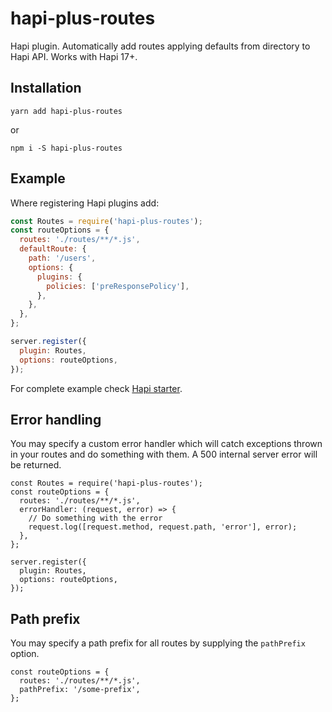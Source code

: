 hapi-plus-routes
================

Hapi plugin. Automatically add routes applying defaults from directory to Hapi API. 
Works with Hapi 17+.

Installation
------------

    yarn add hapi-plus-routes
    
or    

    npm i -S hapi-plus-routes

Example
-------
Where registering Hapi plugins add:

```js
const Routes = require('hapi-plus-routes');
const routeOptions = {
  routes: './routes/**/*.js',
  defaultRoute: {
    path: '/users',
    options: {
      plugins: {
        policies: ['preResponsePolicy'],
      },
    },
  },
};

server.register({
  plugin: Routes,
  options: routeOptions,
});
```

For complete example check [Hapi starter](https://github.com/Devtailor/hapi-starter).

Error handling
----------------------
You may specify a custom error handler which will catch exceptions thrown in your routes and do something with them. A 500 internal server error will be returned.

```
const Routes = require('hapi-plus-routes');
const routeOptions = {
  routes: './routes/**/*.js',
  errorHandler: (request, error) => {
    // Do something with the error
    request.log([request.method, request.path, 'error'], error);
  },
};

server.register({
  plugin: Routes,
  options: routeOptions,
});
```

Path prefix
----------------------
You may specify a path prefix for all routes by supplying the `pathPrefix` option.

```
const routeOptions = {
  routes: './routes/**/*.js',
  pathPrefix: '/some-prefix',
};
```
